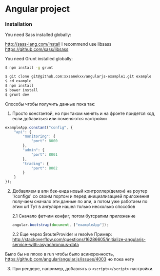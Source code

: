 # Angular project

### Installation

You need Sass installed globally:

http://sass-lang.com/install
I recommend use libsass https://github.com/sass/libsass

You need Grunt installed globally:

```sh
$ npm install -g grunt
```

```sh
$ git clone git@github.com:xxsanekxx/angularjs-example1.git example
$ cd example
$ npm install
$ bower install
$ grunt dev
```
Способы чтобы получить данные пока так:
1. Просто константой, но при таком менять и на фронте придется код, если добавиться или поменяются настройки
```javascript
exampleApp.constant("config", {
    "api": {
        "monitoring": {
            "port": 8000
        },
        "admin": {
            "port": 8001
        },
        "trading": {
            "port": 8002
        }
    }
});
```
2. Добавляем в апи бек-енда новый контроллер(демон) на роутер '/configs' со своим портом и перед инициализацией приложения получаем сначало эти данные по апи, а потом уже работаем по этим url
 Тут в ангуляре нашел только несколько способов

    2.1 Сначало фетчим конфиг, потом бутсрапим приложение
    ```javascript
    angular.bootstrap(document, ["exampleApp"]);
    ```
    
    2.2 Еще через $routeProvider и resolve
    Пример: http://stackoverflow.com/questions/16286605/initialize-angularjs-service-with-asynchronous-data
  
  Было бы не плохо в run чтобы было асинхронность, https://github.com/angular/angular.js/issues/4003 но пока нету

3. При рендере, например, добавлять в ```<script></script>``` настройки.

